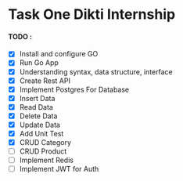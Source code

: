 # Task One Dikti Internship

#### TODO :

- [x] Install and configure GO
- [x] Run Go App
- [x] Understanding syntax, data structure, interface
- [x] Create Rest API
- [x] Implement Postgres For Database
- [x] Insert Data
- [x] Read Data
- [x] Delete Data
- [x] Update Data
- [x] Add Unit Test
- [x] CRUD Category
- [ ] CRUD Product
- [ ] Implement Redis
- [ ] Implement JWT for Auth
